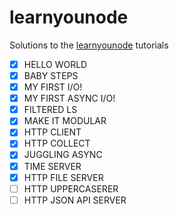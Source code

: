 learnyounode
============

Solutions to the [learnyounode](https://github.com/rvagg/learnyounode) tutorials

- [x] HELLO WORLD
- [x] BABY STEPS
- [x] MY FIRST I/O!
- [x] MY FIRST ASYNC I/O!
- [x] FILTERED LS
- [x] MAKE IT MODULAR
- [x] HTTP CLIENT
- [x] HTTP COLLECT
- [x] JUGGLING ASYNC
- [x] TIME SERVER
- [x] HTTP FILE SERVER
- [ ] HTTP UPPERCASERER
- [ ] HTTP JSON API SERVER

